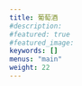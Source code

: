 ```yaml
---
title: 葡萄酒
#description: 
#featured: true
#featured_image: 
keywords: []
menus: "main"
weight: 22
---
```

